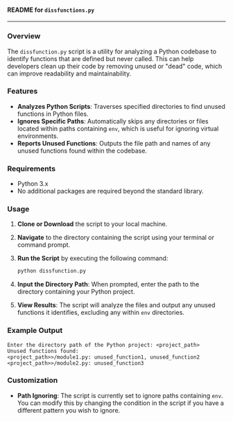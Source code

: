 #### README for `dissfunctions.py`

---

### Overview

The `dissfunction.py` script is a utility for analyzing a Python codebase to identify functions that are defined but never called. This can help developers clean up their code by removing unused or "dead" code, which can improve readability and maintainability.

### Features

- **Analyzes Python Scripts**: Traverses specified directories to find unused functions in Python files.
- **Ignores Specific Paths**: Automatically skips any directories or files located within paths containing `env`, which is useful for ignoring virtual environments.
- **Reports Unused Functions**: Outputs the file path and names of any unused functions found within the codebase.

### Requirements

- Python 3.x
- No additional packages are required beyond the standard library.

### Usage

1. **Clone or Download** the script to your local machine.

2. **Navigate** to the directory containing the script using your terminal or command prompt.

3. **Run the Script** by executing the following command:

   ```bash
   python dissfunction.py
   ```

4. **Input the Directory Path**: When prompted, enter the path to the directory containing your Python project.

5. **View Results**: The script will analyze the files and output any unused functions it identifies, excluding any within `env` directories.

### Example Output

```
Enter the directory path of the Python project: <project_path>
Unused functions found:
<project_path>>/module1.py: unused_function1, unused_function2
<project_path>>/module2.py: unused_function3
```

### Customization

- **Path Ignoring**: The script is currently set to ignore paths containing `env`. You can modify this by changing the condition in the script if you have a different pattern you wish to ignore.